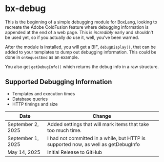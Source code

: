 # bx-debug

This is the beginning of a simple debugging module for BoxLang, looking to recreate the Adobe ColdFusion feature where debugging information is appended at the end of a web page. This is *incredibly* early and shouldn't be used yet, so if you actually *do* use it, well, you've been warned. 

After the module is installed, you will get a BIF, `debugDisplay()`, that can be added to your templates to dump out debugging information. This could be done in `onRequestEnd` as an example.

You also get `getDebugInfo()` which returns the debug info in a raw structure.

## Supported Debugging Information

* Templates and execution times
* Database queries
* HTTP timings and size

| Date | Change |
| ------ | ---------- |
| September 2, 2025 | Added settings that will mark items that take too much time. |
| September 1, 2025 | I had not committed in a while, but HTTP is supported now, as well as getDebugInfo |
| May 14, 2025 | Initial Release to GitHub |
